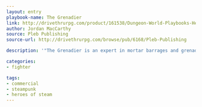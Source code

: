 ```yaml
---
layout: entry
playbook-name: The Grenadier
link: http://drivethrurpg.com/product/161538/Dungeon-World-Playbooks-Heroes-of-Steam-Bundle
author: Jordan MacCarthy
source: Pleb Publishing
source-url: http://drivethrurpg.com/browse/pub/6168/Pleb-Publishing

description: '"The Grenadier is an expert in mortar barrages and grenade assaults."'

categories:
- fighter

tags:
- commercial
- steampunk
- heroes of steam
---
```

